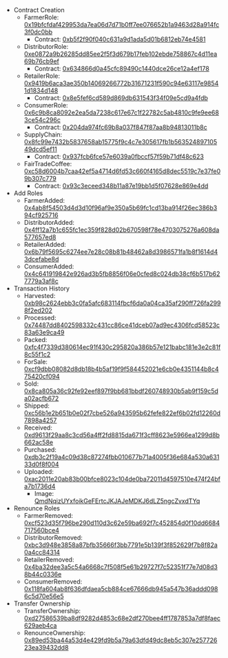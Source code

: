 * Contract Creation
    * FarmerRole: [0x19bfcfdaf429953da7ea06d7d71b0ff7ee076652b1a9463d28a914fc3f0dc0bb](https://rinkeby.etherscan.io/tx/0x19bfcfdaf429953da7ea06d7d71b0ff7ee076652b1a9463d28a914fc3f0dc0bb)
        * Contract: [0xb5f2f90f040c631a9d1ada5d01b6812eb74e4581](https://rinkeby.etherscan.io/address/0xb5f2f90f040c631a9d1ada5d01b6812eb74e4581)
    * DistributorRole: [0xe0872a9b26285dd85ee2f5f3d679b17feb102ebde758867c4d11ea69b76cb9ef](https://rinkeby.etherscan.io/tx/0xe0872a9b26285dd85ee2f5f3d679b17feb102ebde758867c4d11ea69b76cb9ef)
        * Contract: [0x634866d0a45cfc89490c1440dce26ce12a4ef178](https://rinkeby.etherscan.io/address/0x634866d0a45cfc89490c1440dce26ce12a4ef178)
    * RetailerRole: [0x9419b6aca3ae350b14069266772b31671231f590c94e63117e98541d1834d148](https://rinkeby.etherscan.io/tx/0x9419b6aca3ae350b14069266772b31671231f590c94e63117e98541d1834d148)
        * Contract: [0x8e5fef6cd589d869db631543f34f09e5cd9a4fdb](https://rinkeby.etherscan.io/address/0x8e5fef6cd589d869db631543f34f09e5cd9a4fdb)
    * ConsumerRole: [0x6c9b8ca8092e2ea5da7238c617e67c1f22782c5ab4810c9fe9ee683ce54c296c](https://rinkeby.etherscan.io/tx/0x6c9b8ca8092e2ea5da7238c617e67c1f22782c5ab4810c9fe9ee683ce54c296c)
        * Contract: [0x204da974fc69b8a037f847f87aa8b94813011b8c](https://rinkeby.etherscan.io/address/0x204da974fc69b8a037f847f87aa8b94813011b8c)
    * SupplyChain: [0x8fc99e7432b5837658ab15775f9c4c7e305617fb1b56352489710549dcd5ef11](https://rinkeby.etherscan.io/tx/0x8fc99e7432b5837658ab15775f9c4c7e305617fb1b56352489710549dcd5ef11)
        * Contract: [0x937fcb6fce57e6039a0fbccf57f59b71df48c623](https://rinkeby.etherscan.io/address/0x937fcb6fce57e6039a0fbccf57f59b71df48c623)
    * FairTradeCoffee:  [0xc58d6004b7caa42ef5a4714d6fd53c660f4165d8dec5519c7e37fe09b307c779](https://rinkeby.etherscan.io/tx/0x93c3eceed348b11a87e19bb1d5f07628e869e4dd)
        * Contract: [0x93c3eceed348b11a87e19bb1d5f07628e869e4dd](https://rinkeby.etherscan.io/address/0x93c3eceed348b11a87e19bb1d5f07628e869e4dd)
* Add Roles
    * FarmerAdded: [0x4ab8f54503d4d3d10f96af9e350a5b69fc1cd13ba914f26ec386b394cf925716](https://rinkeby.etherscan.io/tx/0x4ab8f54503d4d3d10f96af9e350a5b69fc1cd13ba914f26ec386b394cf925716)
    * DistributorAdded: [0x4ff12a7b1c655fc1ec359f828d02b670598f78e4703075276a608da577657ed8](https://rinkeby.etherscan.io/tx/0x4ff12a7b1c655fc1ec359f828d02b670598f78e4703075276a608da577657ed8)
    * RetailerAdded: [0x6b79f5695c6274ee7e28c08b81b48462a8d3986571fa1b8f1614d43dcefabe8d](https://rinkeby.etherscan.io/tx/0x6b79f5695c6274ee7e28c08b81b48462a8d3986571fa1b8f1614d43dcefabe8d)
    * ConsumerAdded: [0x4c641919842e926ad3b5fb8856f06e0cfed8c024db38cf6b517b627779a3af8c](https://rinkeby.etherscan.io/tx/0x4c641919842e926ad3b5fb8856f06e0cfed8c024db38cf6b517b627779a3af8c)
* Transaction History
    * Harvested: [0xb98c2624ebb3c0fa5afc683114fbcf6da0a04ca35af290ff726fa2998f2ed202](https://rinkeby.etherscan.io/tx/0xb98c2624ebb3c0fa5afc683114fbcf6da0a04ca35af290ff726fa2998f2ed202)
    * Processed: [0x74487dd8402598332c431cc86ce41dceb07ad9ec4306fcd58523c83a63e9ca49](https://rinkeby.etherscan.io/tx/0x74487dd8402598332c431cc86ce41dceb07ad9ec4306fcd58523c83a63e9ca49)
    * Packed: [0xfc4f7339d380614ec91f430c295820a386b57e121babc181e3e2c81f8c55f1c2](https://rinkeby.etherscan.io/tx/0xfc4f7339d380614ec91f430c295820a386b57e121babc181e3e2c81f8c55f1c2)
    * ForSale: [0xcf9dbb08082d8db18b4b5af19f9f584452021e6cb0e4351144b8c475420cf094](https://rinkeby.etherscan.io/tx/0xcf9dbb08082d8db18b4b5af19f9f584452021e6cb0e4351144b8c475420cf094)
    * Sold: [0x8ca805a36c92fe92eef897f9bb681bbdf260748930b5ab9f159c5da02acfb672](https://rinkeby.etherscan.io/tx/0x8ca805a36c92fe92eef897f9bb681bbdf260748930b5ab9f159c5da02acfb672)
    * Shipped: [0xc56b1e2b651b0e02f7cbe526a943595b62fefe822ef6b02fd12260d7898a4257](https://rinkeby.etherscan.io/tx/0xc56b1e2b651b0e02f7cbe526a943595b62fefe822ef6b02fd12260d7898a4257) 
    * Received: [0xd9613f29aa8c3cd56a4ff2fd8815da671f3cff8623e5966ea1299d8b662ac58e](https://rinkeby.etherscan.io/tx/0xd9613f29aa8c3cd56a4ff2fd8815da671f3cff8623e5966ea1299d8b662ac58e)
    * Purchased: [0xdb3c2f19a4c09d38c87274fbb010677b71a4005f36e684a530a63133d0f8f004](https://rinkeby.etherscan.io/tx/0xdb3c2f19a4c09d38c87274fbb010677b71a4005f36e684a530a63133d0f8f004)
    * Uploaded:  [0xac2011e20ab83b00bfce8023c104de0ba72011d4597510e474f24bfa7b1736d4](https://rinkeby.etherscan.io/tx/0xac2011e20ab83b00bfce8023c104de0ba72011d4597510e474f24bfa7b1736d4)
        *   Image: [QmdNqizUYxfoikGeFErtcJKJAJeMDKJ6dLZ5ngcZvxdTYq](https://gateway.ipfs.io/ipfs/QmdNqizUYxfoikGeFErtcJKJAJeMDKJ6dLZ5ngcZvxdTYq)
* Renounce Roles
    * FarmerRemoved: [0xcf523d35f796be290d110d3c62e59ba692f7c452854d0f10dd6684717560bce4](https://rinkeby.etherscan.io/tx/0xcf523d35f796be290d110d3c62e59ba692f7c452854d0f10dd6684717560bce4)
    * DistributorRemoved: [0xbc3d948e3858a87bfb35666f3bb7791e5b139f3f852629f7b8f82a0a4cc84314](https://rinkeby.etherscan.io/tx/0xbc3d948e3858a87bfb35666f3bb7791e5b139f3f852629f7b8f82a0a4cc84314)
    * RetailerRemoved: [0x4ba32dee3a5c54a6668c7f508f5e61b29727f7c52351f77e7d08d38b44c0336e](https://rinkeby.etherscan.io/tx/0x4ba32dee3a5c54a6668c7f508f5e61b29727f7c52351f77e7d08d38b44c0336e)
    * ConsumerRemoved: [0x118fa604ab8f636dfdaea5cb884ce67666db945a547b36addd0986c5d70e56e5](https://rinkeby.etherscan.io/tx/0x118fa604ab8f636dfdaea5cb884ce67666db945a547b36addd0986c5d70e56e5)
* Transfer Ownership
    * TransferOwnership: [0xd27586539ba8df9282d4853c68e2df270bee4ff1787853a7df8faec629aeb4ca](https://rinkeby.etherscan.io/tx/0xd27586539ba8df9282d4853c68e2df270bee4ff1787853a7df8faec629aeb4ca)
    * RenounceOwnership: [0x89ed53ba44a53d4e429fd9b5a79a63dfd49dc8eb5c307e25772623ea39432dd8](https://rinkeby.etherscan.io/tx/0x89ed53ba44a53d4e429fd9b5a79a63dfd49dc8eb5c307e25772623ea39432dd8)